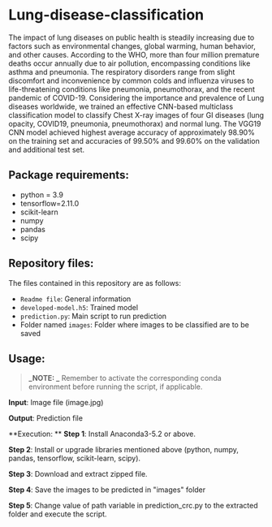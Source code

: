 # Lung-disease-classification
The impact of lung diseases on public health is steadily increasing due to factors such as environmental changes, global warming, human behavior, and other causes. According to the WHO, more than four million premature deaths occur annually due to air pollution, encompassing conditions like asthma and pneumonia. The respiratory disorders range from slight discomfort and inconvenience by common colds and influenza viruses to life-threatening conditions like pneumonia, pneumothorax, and the recent pandemic of COVID-19.
Considering the importance and prevalence of Lung diseases worldwide, we trained an effective CNN-based multiclass classification model to classify Chest X-ray images of four GI diseases (lung opacity, COVID19, pneumonia, pneumothorax) and normal lung. The VGG19 CNN model achieved highest average accuracy of approximately 98.90% on the training set and accuracies of 99.50% and 99.60% on the validation and additional test set. 

## Package requirements:
* python = 3.9 
* tensorflow=2.11.0
* scikit-learn
* numpy
* pandas
* scipy

## Repository files:
The files contained in this repository are as follows:
* ``Readme file``: General information
* ``developed-model.h5``: Trained model
* ``prediction.py``: Main script to run prediction
* Folder named ``images``: Folder where images to be classified are to be saved

## Usage:
> **_NOTE: _** Remember to activate the corresponding conda environment before running the script, if applicable.

**Input**: Image file (image.jpg)

**Output**: Prediction file

**Execution: **
**Step 1**: Install Anaconda3-5.2 or above.

**Step 2**: Install or upgrade libraries mentioned above (python, numpy, pandas, tensorflow, scikit-learn, scipy).

**Step 3**: Download and extract zipped file.

**Step 4**: 
Save the images to be predicted in "images" folder

**Step 5**: Change value of path variable in prediction_crc.py to the extracted folder and execute the script.
